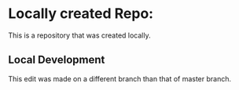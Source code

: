 # Locally created Repo:

This is a repository that was created locally.

## Local Development
This edit was made on a different branch than that of master branch.